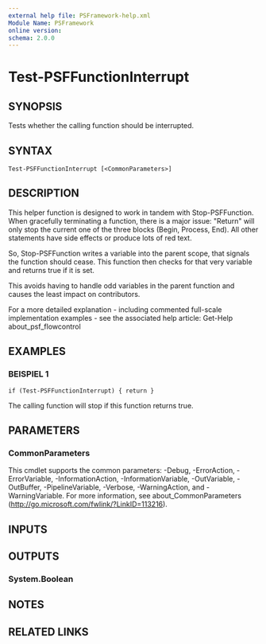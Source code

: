 ```yaml
---
external help file: PSFramework-help.xml
Module Name: PSFramework
online version:
schema: 2.0.0
---
```


# Test-PSFFunctionInterrupt

## SYNOPSIS
Tests whether the calling function should be interrupted.

## SYNTAX

```
Test-PSFFunctionInterrupt [<CommonParameters>]
```

## DESCRIPTION
This helper function is designed to work in tandem with Stop-PSFFunction.
When gracefully terminating a function, there is a major issue:
"Return" will only stop the current one of the three blocks (Begin, Process, End).
All other statements have side effects or produce lots of red text.

So, Stop-PSFFunction writes a variable into the parent scope, that signals the function should cease.
This function then checks for that very variable and returns true if it is set.

This avoids having to handle odd variables in the parent function and causes the least impact on contributors.

For a more detailed explanation - including commented full-scale implementation examples - see the associated help article:
Get-Help about_psf_flowcontrol

## EXAMPLES

### BEISPIEL 1
```
if (Test-PSFFunctionInterrupt) { return }
```

The calling function will stop if this function returns true.

## PARAMETERS

### CommonParameters
This cmdlet supports the common parameters: -Debug, -ErrorAction, -ErrorVariable, -InformationAction, -InformationVariable, -OutVariable, -OutBuffer, -PipelineVariable, -Verbose, -WarningAction, and -WarningVariable.
For more information, see about_CommonParameters (http://go.microsoft.com/fwlink/?LinkID=113216).

## INPUTS

## OUTPUTS

### System.Boolean

## NOTES

## RELATED LINKS
